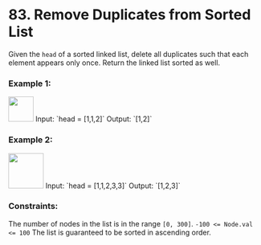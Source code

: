 # 83. Remove Duplicates from Sorted List

Given the `head` of a sorted linked list, delete all duplicates such that each element appears only once. Return the linked list sorted as well.


### **Example 1:**
<img src='https://assets.leetcode.com/uploads/2021/01/04/list1.jpg' width= '50px'>
Input: `head = [1,1,2]`
Output: `[1,2]`

### **Example 2:**
<img src='https://assets.leetcode.com/uploads/2021/01/04/list2.jpg' width='70px'>
Input: `head = [1,1,2,3,3]`
Output: `[1,2,3]`
 

### **Constraints:**

The number of nodes in the list is in the range `[0, 300]`.
`-100 <= Node.val <= 100`
The list is guaranteed to be sorted in ascending order.